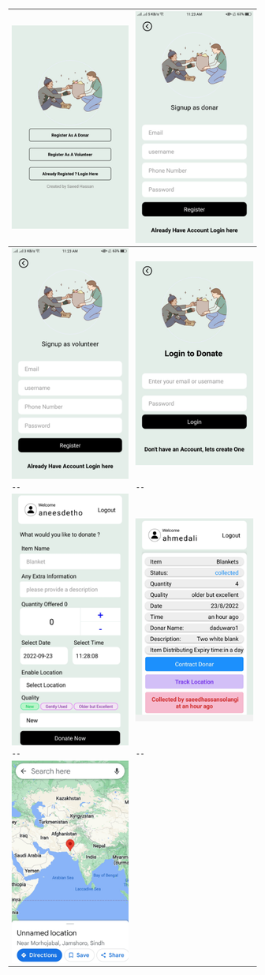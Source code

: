 ﻿
|  ![image-1](./screenshots/1.jpg)| ![image-2](./screenshots/2.png) |
|--|--|
|  ![image-3](./screenshots/3.png)|  ![image-4](./screenshots/4.jpg)|
|--|--|
|  ![image-5](./screenshots/5.jpg)|  ![image-6](./screenshots/6.jpg)|
|--|--|
|  ![image-7](./screenshots/7.jpg)| |


